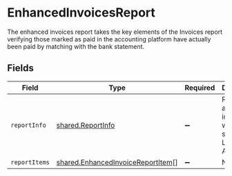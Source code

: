 # EnhancedInvoicesReport

The enhanced invoices report takes the key elements of the Invoices report verifying those marked as paid in the accounting platform have actually been paid by matching with the bank statement.


## Fields

| Field                                                                                                                                                          | Type                                                                                                                                                           | Required                                                                                                                                                       | Description                                                                                                                                                    | Example                                                                                                                                                        |
| -------------------------------------------------------------------------------------------------------------------------------------------------------------- | -------------------------------------------------------------------------------------------------------------------------------------------------------------- | -------------------------------------------------------------------------------------------------------------------------------------------------------------- | -------------------------------------------------------------------------------------------------------------------------------------------------------------- | -------------------------------------------------------------------------------------------------------------------------------------------------------------- |
| `reportInfo`                                                                                                                                                   | [shared.ReportInfo](../../../sdk/models/shared/reportinfo.md)                                                                                                  | :heavy_minus_sign:                                                                                                                                             | Report additional information, which is specific to Lending API reports.                                                                                       | {"Example 1":{"value":{"pageNumber":0,"pageSize":0,"totalResults":0,"reportName":"string","companyName":"string","generatedDate":"2023-01-26T07:36:40.487Z"}}} |
| `reportItems`                                                                                                                                                  | [shared.EnhancedInvoiceReportItem](../../../sdk/models/shared/enhancedinvoicereportitem.md)[]                                                                  | :heavy_minus_sign:                                                                                                                                             | N/A                                                                                                                                                            |                                                                                                                                                                |